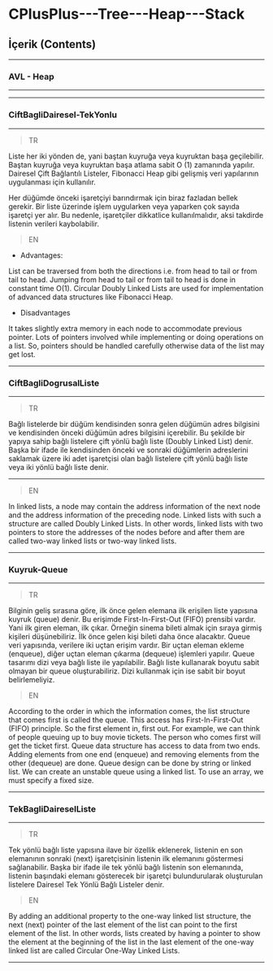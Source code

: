 # CPlusPlus---Tree---Heap---Stack

## İçerik (Contents)

----------------------------------------------
### AVL - Heap 
----------------------------------------------



----------------------------------------------
### CiftBagliDairesel-TekYonlu
----------------------------------------------

> TR

Liste her iki yönden de, yani baştan kuyruğa veya kuyruktan başa geçilebilir.
Baştan kuyruğa veya kuyruktan başa atlama sabit O (1) zamanında yapılır.
Dairesel Çift Bağlantılı Listeler, Fibonacci Heap gibi gelişmiş veri yapılarının uygulanması için kullanılır.


Her düğümde önceki işaretçiyi barındırmak için biraz fazladan bellek gerekir.
Bir liste üzerinde işlem uygularken veya yaparken çok sayıda işaretçi yer alır. Bu nedenle, işaretçiler dikkatlice kullanılmalıdır, aksi takdirde listenin verileri kaybolabilir.


> EN
* Advantages: 

List can be traversed from both the directions i.e. from head to tail or from tail to head.
Jumping from head to tail or from tail to head is done in constant time O(1).
Circular Doubly Linked Lists are used for implementation of advanced data structures like Fibonacci Heap.
* Disadvantages 

It takes slightly extra memory in each node to accommodate previous pointer.
Lots of pointers involved while implementing or doing operations on a list. So, pointers should be handled carefully otherwise data of the list may get lost.

----------------------------------------------
### CiftBagliDogrusalListe
----------------------------------------------

> TR

Bağlı listelerde bir düğüm kendisinden sonra gelen düğümün adres bilgisini ve kendisinden önceki düğümün adres bilgisini içerebilir. Bu şekilde bir yapıya sahip bağlı listelere çift yönlü bağlı liste (Doubly Linked List) denir. Başka bir ifade ile kendisinden önceki ve sonraki düğümlerin adreslerini saklamak üzere iki adet işaretçisi olan bağlı listelere çift yönlü bağlı liste veya iki yönlü bağlı liste denir.

***********************************************

> EN

In linked lists, a node may contain the address information of the next node and the address information of the preceding node. Linked lists with such a structure are called Doubly Linked Lists. In other words, linked lists with two pointers to store the addresses of the nodes before and after them are called two-way linked lists or two-way linked lists.

----------------------------------------------------
### Kuyruk-Queue
----------------------------------------------------

> TR

Bilginin geliş sırasına göre, ilk önce gelen elemana ilk erişilen liste yapısına kuyruk (queue) denir.
Bu erişimde First-In-First-Out (FIFO) prensibi vardır. Yani ilk giren eleman, ilk çıkar. Örneğin sinema bileti almak için sıraya girmiş kişileri düşünebiliriz. İlk önce gelen kişi bileti daha önce alacaktır.
Queue veri yapısında, verilere iki uçtan erişim vardır. Bir uçtan eleman ekleme (enqueue), diğer uçtan eleman çıkarma (dequeue) işlemleri yapılır.
Queue tasarımı dizi veya bağlı liste ile yapılabilir. Bağlı liste kullanarak boyutu sabit olmayan bir queue oluşturabiliriz. Dizi kullanmak için ise sabit bir boyut belirlemeliyiz.


> EN

According to the order in which the information comes, the list structure that comes first is called the queue.
This access has First-In-First-Out (FIFO) principle. So the first element in, first out. For example, we can think of people queuing up to buy movie tickets. The person who comes first will get the ticket first.
Queue data structure has access to data from two ends. Adding elements from one end (enqueue) and removing elements from the other (dequeue) are done.
Queue design can be done by string or linked list. We can create an unstable queue using a linked list. To use an array, we must specify a fixed size.

----------------------------------------------------
### TekBagliDaireselListe
----------------------------------------------------

> TR

Tek yönlü bağlı liste yapısına ilave bir özellik eklenerek, listenin en son elemanının sonraki (next) işaretçisinin listenin ilk elemanını göstermesi sağlanabilir. Başka bir ifade ile tek yönlü bağlı listenin son elemanında, listenin başındaki elemanı gösterecek bir işaretçi bulundurularak oluşturulan listelere Dairesel Tek Yönlü Bağlı Listeler denir.



> EN

By adding an additional property to the one-way linked list structure, the next (next) pointer of the last element of the list can point to the first element of the list. In other words, lists created by having a pointer to show the element at the beginning of the list in the last element of the one-way linked list are called Circular One-Way Linked Lists.

----------------------------------------------------
